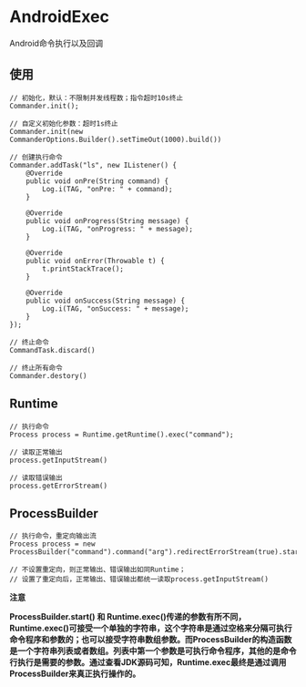 # AndroidExec

Android命令执行以及回调

## 使用

```
// 初始化，默认：不限制并发线程数；指令超时10s终止
Commander.init();

// 自定义初始化参数：超时1s终止
Commander.init(new CommanderOptions.Builder().setTimeOut(1000).build())

// 创建执行命令
Commander.addTask("ls", new IListener() {
    @Override
    public void onPre(String command) {
        Log.i(TAG, "onPre: " + command);
    }

    @Override
    public void onProgress(String message) {
        Log.i(TAG, "onProgress: " + message);
    }

    @Override
    public void onError(Throwable t) {
        t.printStackTrace();
    }

    @Override
    public void onSuccess(String message) {
        Log.i(TAG, "onSuccess: " + message);
    }
});

// 终止命令
CommandTask.discard()

// 终止所有命令
Commander.destory()
```

## Runtime

```
// 执行命令
Process process = Runtime.getRuntime().exec("command");

// 读取正常输出
process.getInputStream()

// 读取错误输出
process.getErrorStream()
```

## ProcessBuilder

```
// 执行命令，重定向输出流
Process process = new ProcessBuilder("command").command("arg").redirectErrorStream(true).start();

// 不设置重定向，则正常输出、错误输出如同Runtime；
// 设置了重定向后，正常输出、错误输出都统一读取process.getInputStream()
```

**注意**

**ProcessBuilder.start() 和 Runtime.exec()传递的参数有所不同，Runtime.exec()可接受一个单独的字符串，这个字符串是通过空格来分隔可执行命令程序和参数的；也可以接受字符串数组参数。而ProcessBuilder的构造函数是一个字符串列表或者数组。列表中第一个参数是可执行命令程序，其他的是命令行执行是需要的参数。通过查看JDK源码可知，Runtime.exec最终是通过调用ProcessBuilder来真正执行操作的。**
